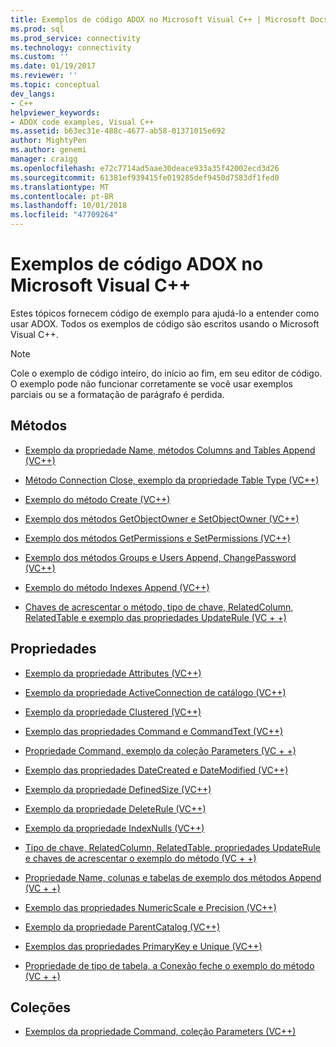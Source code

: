 ```yaml
---
title: Exemplos de código ADOX no Microsoft Visual C++ | Microsoft Docs
ms.prod: sql
ms.prod_service: connectivity
ms.technology: connectivity
ms.custom: ''
ms.date: 01/19/2017
ms.reviewer: ''
ms.topic: conceptual
dev_langs:
- C++
helpviewer_keywords:
- ADOX code examples, Visual C++
ms.assetid: b63ec31e-488c-4677-ab58-01371015e692
author: MightyPen
ms.author: genemi
manager: craigg
ms.openlocfilehash: e72c7714ad5aae30deace933a35f42002ecd3d26
ms.sourcegitcommit: 61381ef939415fe019285def9450d7583df1fed0
ms.translationtype: MT
ms.contentlocale: pt-BR
ms.lasthandoff: 10/01/2018
ms.locfileid: "47709264"
---
```

# <a name="adox-code-examples-in-microsoft-visual-c"></a>Exemplos de código ADOX no Microsoft Visual C++
Estes tópicos fornecem código de exemplo para ajudá-lo a entender como usar ADOX. Todos os exemplos de código são escritos usando o Microsoft Visual C++.  
  
> [!NOTE]
>  Cole o exemplo de código inteiro, do início ao fim, em seu editor de código. O exemplo pode não funcionar corretamente se você usar exemplos parciais ou se a formatação de parágrafo é perdida.  
  
## <a name="methods"></a>Métodos  
  
-   [Exemplo da propriedade Name, métodos Columns and Tables Append (VC++)](../../../ado/reference/adox-api/columns-and-tables-append-methods-name-property-example-vc.md)  
  
-   [Método Connection Close, exemplo da propriedade Table Type (VC++)](../../../ado/reference/adox-api/connection-close-method-table-type-property-example-vc.md)  
  
-   [Exemplo do método Create (VC++)](../../../ado/reference/adox-api/create-method-example-vc.md)  
  
-   [Exemplo dos métodos GetObjectOwner e SetObjectOwner (VC++)](../../../ado/reference/adox-api/getobjectowner-and-setobjectowner-methods-example-vc.md)  
  
-   [Exemplo dos métodos GetPermissions e SetPermissions (VC++)](../../../ado/reference/adox-api/getpermissions-and-setpermissions-methods-example-vc.md)  
  
-   [Exemplo dos métodos Groups e Users Append, ChangePassword (VC++)](../../../ado/reference/adox-api/groups-and-users-append-changepassword-methods-example-vc.md)  
  
-   [Exemplo do método Indexes Append (VC++)](../../../ado/reference/adox-api/indexes-append-method-example-vc.md)  
  
-   [Chaves de acrescentar o método, tipo de chave, RelatedColumn, RelatedTable e exemplo das propriedades UpdateRule (VC + +)](../../../ado/reference/adox-api/keys-append-method-key-type-relatedcolumn-relatedtable-example-vc.md)  
  
## <a name="properties"></a>Propriedades  
  
-   [Exemplo da propriedade Attributes (VC++)](../../../ado/reference/adox-api/attributes-property-example-vc.md)  
  
-   [Exemplo da propriedade ActiveConnection de catálogo (VC++)](../../../ado/reference/adox-api/catalog-activeconnection-property-example-vc.md)  
  
-   [Exemplo da propriedade Clustered (VC++)](../../../ado/reference/adox-api/clustered-property-example-vc.md)  
  
-   [Exemplo das propriedades Command e CommandText (VC++)](../../../ado/reference/adox-api/command-and-commandtext-properties-example-vc.md)  
  
-   [Propriedade Command, exemplo da coleção Parameters (VC + +)](../../../ado/reference/adox-api/parameters-collection-command-property-example-vc.md)  
  
-   [Exemplo das propriedades DateCreated e DateModified (VC++)](../../../ado/reference/adox-api/datecreated-and-datemodified-properties-example-vc.md)  
  
-   [Exemplo da propriedade DefinedSize (VC++)](../../../ado/reference/adox-api/definedsize-property-example-vc.md)  
  
-   [Exemplo da propriedade DeleteRule (VC++)](../../../ado/reference/adox-api/deleterule-property-example-vc.md)  
  
-   [Exemplo da propriedade IndexNulls (VC++)](../../../ado/reference/adox-api/indexnulls-property-example-vc.md)  
  
-   [Tipo de chave, RelatedColumn, RelatedTable, propriedades UpdateRule e chaves de acrescentar o exemplo do método (VC + +)](../../../ado/reference/adox-api/keys-append-method-key-type-relatedcolumn-relatedtable-example-vc.md)  
  
-   [Propriedade Name, colunas e tabelas de exemplo dos métodos Append (VC + +)](../../../ado/reference/adox-api/columns-and-tables-append-methods-name-property-example-vc.md)  
  
-   [Exemplo das propriedades NumericScale e Precision (VC++)](../../../ado/reference/adox-api/numericscale-and-precision-properties-of-the-column-object-example-vc.md)  
  
-   [Exemplo da propriedade ParentCatalog (VC++)](../../../ado/reference/adox-api/parentcatalog-property-example-vc.md)  
  
-   [Exemplos das propriedades PrimaryKey e Unique (VC++)](../../../ado/reference/adox-api/primarykey-and-unique-properties-example-vc.md)  
  
-   [Propriedade de tipo de tabela, a Conexão feche o exemplo do método (VC + +)](../../../ado/reference/adox-api/connection-close-method-table-type-property-example-vc.md)  
  
## <a name="collections"></a>Coleções  
  
-   [Exemplos da propriedade Command, coleção Parameters (VC++)](../../../ado/reference/adox-api/parameters-collection-command-property-example-vc.md)

